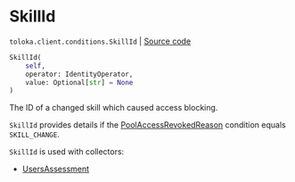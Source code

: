 # SkillId
`toloka.client.conditions.SkillId` | [Source code](https://github.com/Toloka/toloka-kit/blob/v1.1.1/src/client/conditions.py#L297)

```python
SkillId(
    self,
    operator: IdentityOperator,
    value: Optional[str] = None
)
```

The ID of a changed skill which caused access blocking.


`SkillId` provides details if the [PoolAccessRevokedReason](toloka.client.conditions.PoolAccessRevokedReason.md) condition equals `SKILL_CHANGE`.

`SkillId` is used with collectors:
- [UsersAssessment](toloka.client.collectors.UsersAssessment.md)

